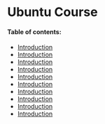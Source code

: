 # Ubuntu Course

#### Table of contents:

- [Introduction](Ubuntu-Training/Introduction/Introduction.md)
- [Introduction]()
- [Introduction]()
- [Introduction]()
- [Introduction]()
- [Introduction]()
- [Introduction]()
- [Introduction]()
- [Introduction]()
- [Introduction]()

